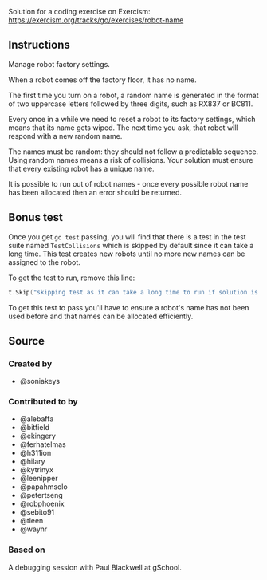 Solution for a coding exercise on Exercism: https://exercism.org/tracks/go/exercises/robot-name

## Instructions

Manage robot factory settings.

When a robot comes off the factory floor, it has no name.

The first time you turn on a robot, a random name is generated in the format
of two uppercase letters followed by three digits, such as RX837 or BC811.

Every once in a while we need to reset a robot to its factory settings,
which means that its name gets wiped. The next time you ask, that robot will
respond with a new random name.

The names must be random: they should not follow a predictable sequence.
Using random names means a risk of collisions. Your solution must ensure that
every existing robot has a unique name.

It is possible to run out of robot names - once every possible robot name has been allocated then an error should be returned.

## Bonus test 

Once you get `go test` passing, you will find that there is a test in the test suite named `TestCollisions` which is skipped by default since it can take a long time. This test creates new robots until no more new names can be assigned to the robot.

To get the test to run, remove this line:
```go
t.Skip("skipping test as it can take a long time to run if solution is sub-optimal.")
```

To get this test to pass you'll have to ensure a robot's name has not been used before and that names can be allocated efficiently.

## Source

### Created by

- @soniakeys

### Contributed to by

- @alebaffa
- @bitfield
- @ekingery
- @ferhatelmas
- @h311ion
- @hilary
- @kytrinyx
- @leenipper
- @papahmsolo
- @petertseng
- @robphoenix
- @sebito91
- @tleen
- @waynr

### Based on

A debugging session with Paul Blackwell at gSchool.